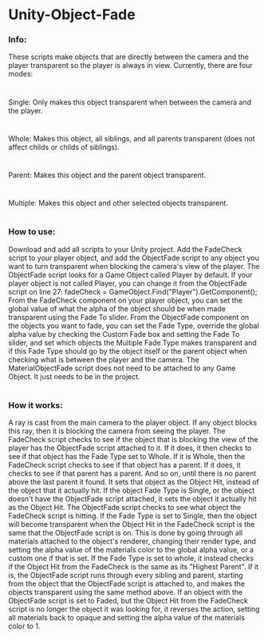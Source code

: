 # Unity-Object-Fade

### Info:
These scripts make objects that are directly between the camera and the player transparent so the player is always in view. Currently, there are four modes:
#
Single: Only makes this object transparent when between the camera and the player.
#
Whole: Makes this object, all siblings, and all parents transparent (does not affect childs or childs of siblings).
#
Parent: Makes this object and the parent object transparent.
#
Multiple: Makes this object and other selected objects transparent.

#

### How to use:
Download and add all scripts to your Unity project. Add the FadeCheck script to your player object, and add the ObjectFade script to any object you want to turn transparent when
blocking the camera's view of the player.
The ObjectFade script looks for a Game Object called Player by default. If your player object is not called Player, you can change it from the ObjectFade script on line 27:
fadeCheck = GameObject.Find("Player").GetComponent<FadeCheck>();
From the FadeCheck component on your player object, you can set the global value of what the alpha of the object should be when made transparent using the Fade To slider.
From the ObjectFade component on the objects you want to fade, you can set the Fade Type, override the global alpha value by checking the Custom Fade box and setting the Fade To
slider, and set which objects the Multiple Fade Type makes transparent and if this Fade Type should go by the object itself or the parent object when checking what is between
the player and the camera.
The MaterialObjectFade script does not need to be attached to any Game Object. It just needs to be in the project.
  
#
  
### How it works:
A ray is cast from the main camera to the player object. If any object blocks this ray, then it is blocking the camera from seeing the player. The FadeCheck script checks to see
if the object that is blocking the view of the player has the ObjectFade script attached to it. If it does, it then checks to see if that object has the Fade Type set to Whole. If
it is Whole, then the FadeCheck script checks to see if that object has a parent. If it does, it checks to see if that parent has a parent. And so on, until there is no parent
above the last parent it found. It sets that object as the Object Hit, instead of the object that it actually hit. If the object Fade Type is Single, or the object doesn't have
the ObjectFade script attached, it sets the object it actually hit as the Object Hit.
The ObjectFade script checks to see what object the FadeCheck script is hitting. If the Fade Type is set to Single, then the object will become transparent when the Object Hit
in the FadeCheck script is the same that the ObjectFade script is on. This is done by going through all materials attached to the object's renderer, changing their render
type, and setting the alpha value of the materials color to the global alpha value, or a custom one if that is set.
If the Fade Type is set to whole, it instead checks if the Object Hit from the FadeCheck is the same as its "Highest Parent". If it is, the ObjectFade script runs through every
sibling and parent, starting from the object that the ObjectFade script is attached to, and makes the objects transparent using the same method above.
If an object with the ObjectFade script is set to Faded, but the Object Hit from the FadeCheck script is no longer the object it was looking for, it reverses the action, setting
all materials back to opaque and setting the alpha value of the materials color to 1.
